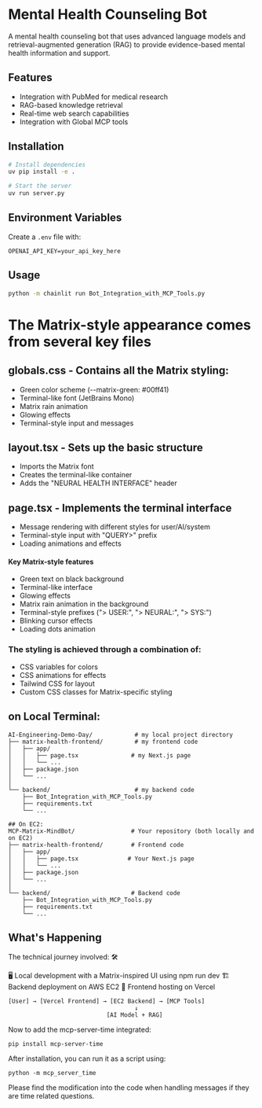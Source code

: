 # Mental Health Counseling Bot

A mental health counseling bot that uses advanced language models and retrieval-augmented generation (RAG) to provide evidence-based mental health information and support.

## Features

- Integration with PubMed for medical research
- RAG-based knowledge retrieval
- Real-time web search capabilities
- Integration with Global MCP tools

## Installation

```bash
# Install dependencies
uv pip install -e .

# Start the server
uv run server.py
```

## Environment Variables

Create a `.env` file with:

```
OPENAI_API_KEY=your_api_key_here
```

## Usage

```bash
python -m chainlit run Bot_Integration_with_MCP_Tools.py
```

# The Matrix-style appearance comes from several key files
## globals.css - Contains all the Matrix styling:
  - Green color scheme (--matrix-green: #00ff41)
  - Terminal-like font (JetBrains Mono)
  - Matrix rain animation
  - Glowing effects
  - Terminal-style input and messages
## layout.tsx - Sets up the basic structure
  - Imports the Matrix font
  - Creates the terminal-like container
  - Adds the "NEURAL HEALTH INTERFACE" header
## page.tsx - Implements the terminal interface
  - Message rendering with different styles for user/AI/system
  - Terminal-style input with "QUERY>" prefix
  - Loading animations and effects
  
#### Key Matrix-style features
  - Green text on black background
  - Terminal-like interface
  - Glowing effects
  - Matrix rain animation in the background
  - Terminal-style prefixes ("> USER:", "> NEURAL:", "> SYS:")
  - Blinking cursor effects
  - Loading dots animation
### The styling is achieved through a combination of:
  - CSS variables for colors
  - CSS animations for effects
  - Tailwind CSS for layout
  - Custom CSS classes for Matrix-specific styling

## on Local Terminal:

```
AI-Engineering-Demo-Day/            # my local project directory
├── matrix-health-frontend/         # my frontend code
│   ├── app/
│   │   ├── page.tsx               # my Next.js page
│   │   └── ...
│   ├── package.json
│   └── ...
│
└── backend/                        # my backend code
    ├── Bot_Integration_with_MCP_Tools.py
    ├── requirements.txt
    └── ...

## On EC2:
MCP-Matrix-MindBot/                # Your repository (both locally and on EC2)
├── matrix-health-frontend/        # Frontend code
│   ├── app/
│   │   ├── page.tsx              # Your Next.js page
│   │   └── ...
│   ├── package.json
│   └── ...
│
└── backend/                       # Backend code
    ├── Bot_Integration_with_MCP_Tools.py
    ├── requirements.txt
    └── ...
```
## What's Happening
The technical journey involved: 🛠️

🖥️ Local development with a Matrix-inspired UI using npm run dev
🏗️ Backend deployment on AWS EC2
🚀 Frontend hosting on Vercel

```
[User] → [Vercel Frontend] → [EC2 Backend] → [MCP Tools]
                                    ↓
                            [AI Model + RAG]
```

Now to add the mcp-server-time integrated:

```pip install mcp-server-time```

After installation, you can run it as a script using:

```python -m mcp_server_time```

Please find the modification into the code when handling messages if they are time related questions.

